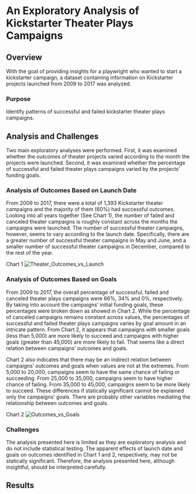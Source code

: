 # An Exploratory Analysis of Kickstarter Theater Plays Campaigns

## Overview
With the goal of providing insights for a playwright who wanted to start a kickstarter campaign, a dataset containing information on Kickstarter projects launched from 2009 to 2017 was analyzed.

### Purpose
Identify patterns of successful and failed kickstarter theater plays campaigns.

## Analysis and Challenges
Two main exploratory analyses were performed. First, it was examined whether the outcomes of theater projects varied according to the month the projects were launched. Second, it was examined whether the percentage of successful and failed theater plays campaigns varied by the projects’ funding goals.

### Analysis of Outcomes Based on Launch Date
From 2009 to 2017, there were a total of 1,393 Kickstarter theater campaigns and the majority of them (60%) had successful outcomes. Looking into all years together (See Chart 1), the number of failed and canceled theater campaigns is roughly constant across the months the campaigns were launched. The number of successful theater campaigns, however, seems to vary according to the launch date. Specifically, there are a greater number of successful theater campaigns in May and June, and a smaller number of successful theater campaigns in December, compared to the rest of the year.

Chart 1
![Theater_Outcomes_vs_Launch](https://user-images.githubusercontent.com/89421440/138539954-bd12c9ea-249d-4395-bc81-86d448ceb928.png)

### Analysis of Outcomes Based on Goals
From 2009 to 2017, the overall percentage of successful, failed  and canceled theater plays campaigns were 66%, 34% and 0%, respectively. By taking into account the campaigns’ initial funding goals, these percentages were broken down as showed in Chart 2. While the percentage of canceled campaigns remains constant across values, the percentages of successful and failed theater plays campaigns varies by goal amount in an intricate pattern. From Chart 2, it appears that campaigns with smaller goals (less than 5,000) are more likely to succeed and campaigns with higher goals (greater than 45,000) are more likely to fail. That seems like a direct relation between campaigns’ outcomes and goals.

Chart 2 also indicates that there may be an indirect relation between campaigns’ outcomes and goals when values are not at the extremes. From 5,000 to 20,000, campaigns seem to have the same chance of failing or succeeding. From 25,000 to 35,000, campaigns seem to have higher chance of failing. From 35,000 to 45,000, campaigns seem to be more likely to succeed. These differences if statically significant cannot be explained only the campaigns’ goals. There are probably other variables mediating the relationship between outcomes and goals.

Chart 2
![Outcomes_vs_Goals](https://user-images.githubusercontent.com/89421440/138539937-fb512bcc-e26e-4896-b064-ba505e4e8599.png)

### Challenges
The analysis presented here is limited as they are exploratory analysis and do not include statistical testing. The apparent effects of launch date and goals on outcomes identified in Chart 1 and 2, respectively, may not be statically significant. Therefore, the analysis presented here, although insightful, should be interpreted carefully.

## Results

